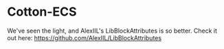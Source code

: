 # Cotton-ECS

We've seen the light, and AlexIIL's LibBlockAttributes is so better. Check it out here: https://github.com/AlexIIL/LibBlockAttributes
